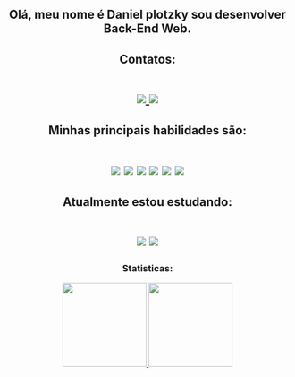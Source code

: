 
<div align="center">
<h2> Olá, meu nome é Daniel plotzky sou desenvolver Back-End Web. </>

## Contatos:
<h1>
   <a decoration="none" href="https://www.linkedin.com/in/daniel-plotzky-de-castro-027a48252">
      <img src="https://img.shields.io/badge/Gmail-D14836?style=for-the-badge&logo=gmail&logoColor=white" />
   </a>
      
   <a href="https://www.linkedin.com/in/daniel-plotzky-de-castro-027a48252">
      <img src="https://img.shields.io/badge/LinkedIn-0077B5?style=for-the-badge&logo=linkedin&logoColor=white" />
   </a>
</h1>



## Minhas principais habilidades são:

<h1>
   <img src="https://img.shields.io/badge/Python-FFD43B?style=for-the-badge&logo=python&logoColor=blue" />
   <img src="https://img.shields.io/badge/Flask-000000?style=for-the-badge&logo=flask&logoColor=white" />
   <img src="https://img.shields.io/badge/HTML5-E34F26?style=for-the-badge&logo=html5&logoColor=white" />
   <img src="https://img.shields.io/badge/CSS3-1572B6?style=for-the-badge&logo=css3&logoColor=white" />
   <img src="https://img.shields.io/badge/JavaScript-323330?style=for-the-badge&logo=javascript&logoColor=F7DF1E" />
   <img src="https://img.shields.io/badge/Linux-FCC624?style=for-the-badge&logo=linux&logoColor=black" />
</h1>
 


## Atualmente estou estudando:

<h1>
 <img src="https://img.shields.io/badge/django%20rest-ff1709?style=for-the-badge&logo=django&logoColor=white" />
 <img src="https://img.shields.io/badge/jQuery-0769AD?style=for-the-badge&logo=jquery&logoColor=white" />
</h1>

   <div>
     <h3> Statisticas: </h3>
     <a href="https://github.com/plotzZzky">
     <img height="150em" src="https://github-readme-stats.vercel.app/api/top-langs/?username=plotzZzky&layout=compact&langs_count=7&theme=dracula"/>
     <img height="150em" src="https://github-readme-stats.vercel.app/api?username=plotzZzky&show_icons=true&theme=dracula&include_all_commits=true&count_private=true"/>
   </div>
   
</div>

